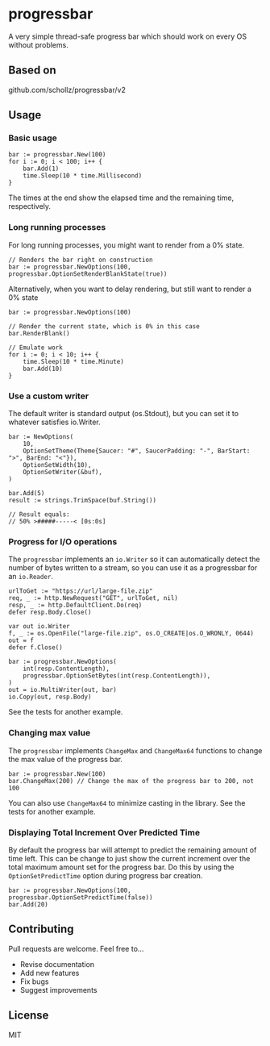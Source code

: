 # progressbar

A very simple thread-safe progress bar which should work on every OS without problems.

## Based on
github.com/schollz/progressbar/v2

## Usage 

### Basic usage

```golang
bar := progressbar.New(100)
for i := 0; i < 100; i++ {
    bar.Add(1)
    time.Sleep(10 * time.Millisecond)
}
```

The times at the end show the elapsed time and the remaining time, respectively.

### Long running processes

For long running processes, you might want to render from a 0% state.

```golang
// Renders the bar right on construction
bar := progressbar.NewOptions(100, progressbar.OptionSetRenderBlankState(true))
```

Alternatively, when you want to delay rendering, but still want to render a 0% state
```golang
bar := progressbar.NewOptions(100)

// Render the current state, which is 0% in this case
bar.RenderBlank()

// Emulate work
for i := 0; i < 10; i++ {
    time.Sleep(10 * time.Minute)
    bar.Add(10)
}
```

### Use a custom writer

The default writer is standard output (os.Stdout), but you can set it to whatever satisfies io.Writer.
```golang
bar := NewOptions(
    10,
    OptionSetTheme(Theme{Saucer: "#", SaucerPadding: "-", BarStart: ">", BarEnd: "<"}),
    OptionSetWidth(10),
    OptionSetWriter(&buf),
)

bar.Add(5)
result := strings.TrimSpace(buf.String())

// Result equals:
// 50% >#####-----< [0s:0s]

```

### Progress for I/O operations

The `progressbar` implements an `io.Writer` so it can automatically detect the number of bytes written to a stream, so you can use it as a progressbar for an `io.Reader`.

```golang
urlToGet := "https://url/large-file.zip"
req, _ := http.NewRequest("GET", urlToGet, nil)
resp, _ := http.DefaultClient.Do(req)
defer resp.Body.Close()

var out io.Writer
f, _ := os.OpenFile("large-file.zip", os.O_CREATE|os.O_WRONLY, 0644)
out = f
defer f.Close()

bar := progressbar.NewOptions(
    int(resp.ContentLength), 
    progressbar.OptionSetBytes(int(resp.ContentLength)),
)
out = io.MultiWriter(out, bar)
io.Copy(out, resp.Body)
```

See the tests for another example.

### Changing max value

The `progressbar` implements `ChangeMax` and `ChangeMax64` functions to change the max value of the progress bar.

```golang
bar := progressbar.New(100)
bar.ChangeMax(200) // Change the max of the progress bar to 200, not 100
```

You can also use `ChangeMax64` to minimize casting in the library.
See the tests for another example.

### Displaying Total Increment Over Predicted Time

By default the progress bar will attempt to predict the remaining amount of time left. This can be change to 
just show the current increment over the total maximum amount set for the progress bar. Do this by using the
`OptionSetPredictTime` option during progress bar creation.

```golang
bar := progressbar.NewOptions(100, progressbar.OptionSetPredictTime(false))
bar.Add(20)
```

## Contributing

Pull requests are welcome. Feel free to...

- Revise documentation
- Add new features
- Fix bugs
- Suggest improvements

## License

MIT

